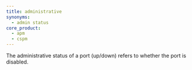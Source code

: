```yaml
---
title: administrative
synonyms:
  - admin status
core_product:
  - apm
  - cspm
---
```

The administrative status of a port (up/down) refers to whether the port is disabled.